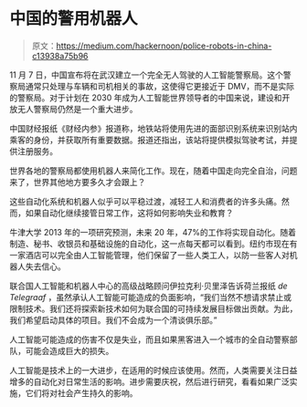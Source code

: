 # 中国的警用机器人

> 原文：<https://medium.com/hackernoon/police-robots-in-china-c13938a75b96>

11 月 7 日，中国宣布将在武汉建立一个完全无人驾驶的人工智能警察局。这个警察局通常只处理与车辆和司机相关的事故，这使得它更接近于 DMV，而不是实际的警察局。对于计划在 2030 年成为人工智能世界领导者的中国来说，建设和开放无人警察局仍然是一个重大进步。

中国财经报纸《财经内参》报道称，地铁站将使用先进的面部识别系统来识别站内乘客的身份，并获取所有重要数据。报道还指出，该站将提供模拟驾驶考试，并提供注册服务。

世界各地的警察局都使用机器人来简化工作。现在，随着中国走向完全自治，问题来了，世界其他地方要多久才会跟上？

这些自动化系统和机器人似乎可以平稳过渡，减轻工人和消费者的许多头痛。然而，如果自动化继续接管日常工作，这将如何影响失业和教育？

牛津大学 2013 年的一项研究预测，未来 20 年，47%的工作将实现自动化。随着制造、秘书、收银员和基础设施的自动化，这一点每天都可以看到。纽约市现在有一家酒店可以完全由人工智能管理，他们保留了一些人类工人，以防一些客人对机器人失去信心。

联合国人工智能和机器人中心的高级战略顾问伊拉克利·贝里泽告诉荷兰报纸 *de Telegraaf* ，虽然承认人工智能可能造成的负面影响，“我们当然不想请求禁止或限制技术。我们还将探索新技术如何为联合国的可持续发展目标做出贡献。为此，我们希望启动具体的项目。我们不会成为一个清谈俱乐部。”

人工智能可能造成的伤害不仅是失业，而且如果黑客进入一个城市的全自动警察部队，可能会造成巨大的损失。

人工智能是技术上的一大进步，在适用的时候应该使用。然而，人类需要关注日益增多的自动化对日常生活的影响。进步需要庆祝，然后进行研究，看看如果广泛实施，它们将对社会产生持久的影响。